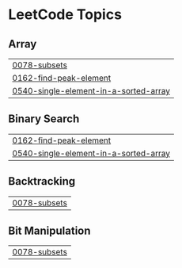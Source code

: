 

<!---LeetCode Topics Start-->
# LeetCode Topics
## Array
|  |
| ------- |
| [0078-subsets](https://github.com/solomon-2105/Leetcode-problems/tree/master/0078-subsets) |
| [0162-find-peak-element](https://github.com/solomon-2105/Leetcode-problems/tree/master/0162-find-peak-element) |
| [0540-single-element-in-a-sorted-array](https://github.com/solomon-2105/Leetcode-problems/tree/master/0540-single-element-in-a-sorted-array) |
## Binary Search
|  |
| ------- |
| [0162-find-peak-element](https://github.com/solomon-2105/Leetcode-problems/tree/master/0162-find-peak-element) |
| [0540-single-element-in-a-sorted-array](https://github.com/solomon-2105/Leetcode-problems/tree/master/0540-single-element-in-a-sorted-array) |
## Backtracking
|  |
| ------- |
| [0078-subsets](https://github.com/solomon-2105/Leetcode-problems/tree/master/0078-subsets) |
## Bit Manipulation
|  |
| ------- |
| [0078-subsets](https://github.com/solomon-2105/Leetcode-problems/tree/master/0078-subsets) |
<!---LeetCode Topics End-->